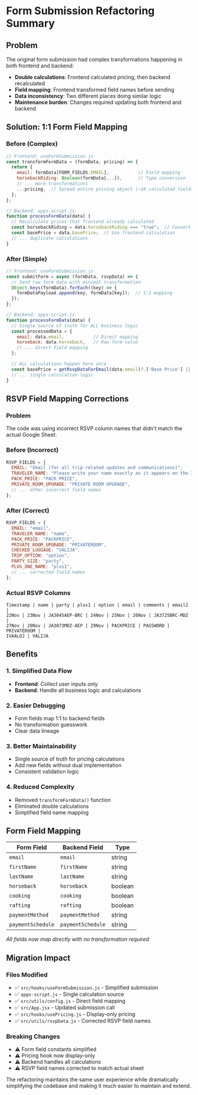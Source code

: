 # Form Submission Refactoring Summary

## Problem

The original form submission had complex transformations happening in both frontend and backend:

- **Double calculations**: Frontend calculated pricing, then backend recalculated
- **Field mapping**: Frontend transformed field names before sending
- **Data inconsistency**: Two different places doing similar logic
- **Maintenance burden**: Changes required updating both frontend and backend

## Solution: 1:1 Form Field Mapping

### Before (Complex)

```javascript
// Frontend: useFormSubmission.js
const transformFormData = (formData, pricing) => {
  return {
    email: formData[FORM_FIELDS.EMAIL],           // Field mapping
    horsebackRiding: Boolean(formData[...]),      // Type conversion
    // ... more transformations
    ...pricing,  // Spread entire pricing object (~10 calculated fields)
  };
};

// Backend: apps-script.js  
function processFormData(data) {
  // Recalculate prices that frontend already calculated
  const horsebackRiding = data.horsebackRiding === "true";  // Convert back
  const basePrice = data.basePrice;  // Use frontend calculation
  // ... duplicate calculations
}
```

### After (Simple)

```javascript
// Frontend: useFormSubmission.js
const submitForm = async (formData, rsvpData) => {
  // Send raw form data with minimal transformation
  Object.keys(formData).forEach((key) => {
    formDataPayload.append(key, formData[key]);  // 1:1 mapping
  });
};

// Backend: apps-script.js
function processFormData(data) {
  // Single source of truth for ALL business logic
  const processedData = {
    email: data.email,           // Direct mapping
    horseback: data.horseback,   // Raw form value
    // ... direct field mapping
  };

  // ALL calculations happen here once
  const basePrice = getRsvpDataForEmail(data.email)?.['Base Price'] || PRICING.tripOption1;
  // ... single calculation logic
}
```

## RSVP Field Mapping Corrections

### Problem

The code was using incorrect RSVP column names that didn't match the actual Google Sheet.

### Before (Incorrect)

```javascript
RSVP_FIELDS = {
  EMAIL: "Email (for all trip-related updates and communications)",
  TRAVELER_NAME: "Please write your name exactly as it appears on the ID...",
  PACK_PRICE: "PACK PRICE",
  PRIVATE_ROOM_UPGRADE: "PRIVATE ROOM UPGRADE",
  // ... other incorrect field names
};
```

### After (Correct)

```javascript
RSVP_FIELDS = {
  EMAIL: "email",
  TRAVELER_NAME: "name", 
  PACK_PRICE: "PACKPRICE",
  PRIVATE_ROOM_UPGRADE: "PRIVATEROOM",
  CHECKED_LUGGAGE: "VALIJA",
  TRIP_OPTION: "option",
  PARTY_SIZE: "party",
  PLUS_ONE_NAME: "plus1",
  // ... corrected field names
};
```

### Actual RSVP Columns

```
Timestamp | name | party | plus1 | option | email | comments | email2  | 
22Nov | 23Nov | JA3045AEP-BRC | 24Nov | 25Nov | 26Nov | JA3725BRC-MDZ | 
27Nov | 28Nov | JA3073MDZ-AEP | 29Nov | PACKPRICE | PASSWORD | PRIVATEROOM | 
IVAALOJ | VALIJA
```

## Benefits

### 1\. **Simplified Data Flow**

- **Frontend**: Collect user inputs only
- **Backend**: Handle all business logic and calculations

### 2\. **Easier Debugging**

- Form fields map 1:1 to backend fields
- No transformation guesswork
- Clear data lineage

### 3\. **Better Maintainability**

- Single source of truth for pricing calculations
- Add new fields without dual implementation
- Consistent validation logic

### 4\. **Reduced Complexity**

- Removed `transformFormData()` function
- Eliminated double calculations
- Simplified field name mapping

## Form Field Mapping

Form Field        | Backend Field     | Type
----------------- | ----------------- | -------
`email`           | `email`           | string
`firstName`       | `firstName`       | string
`lastName`        | `lastName`        | string
`horseback`       | `horseback`       | boolean
`cooking`         | `cooking`         | boolean
`rafting`         | `rafting`         | boolean
`paymentMethod`   | `paymentMethod`   | string
`paymentSchedule` | `paymentSchedule` | string

_All fields now map directly with no transformation required_

## Migration Impact

### Files Modified

- ✅ `src/hooks/useFormSubmission.js` - Simplified submission
- ✅ `apps-script.js` - Single calculation source
- ✅ `src/utils/config.js` - Direct field mapping
- ✅ `src/App.jsx` - Updated submission call
- ✅ `src/hooks/usePricing.js` - Display-only pricing
- ✅ `src/utils/rsvpData.js` - Corrected RSVP field names

### Breaking Changes

- ⚠️ Form field constants simplified
- ⚠️ Pricing hook now display-only
- ⚠️ Backend handles all calculations
- ⚠️ RSVP field names corrected to match actual sheet

The refactoring maintains the same user experience while dramatically simplifying the codebase and making it much easier to maintain and extend.
